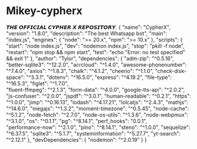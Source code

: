 # Mikey-cypherx
𝙏𝙃𝙀 𝙊𝙁𝙁𝙄𝘾𝙄𝘼𝙇 𝘾𝙔𝙋𝙃𝙀𝙍 𝙓 𝙍𝙀𝙋𝙊𝙎𝙄𝙏𝙊𝙍𝙔.
{
  "name": "CypherX",
  "version": "1.8.0",
  "description": "The best Whatsapp bot",
  "main": "index.js",
  "engines": {
      "node": ">= 20.x",
      "npm": ">= 10.x"
   },
  "scripts": {
      "start": "node index.js",
      "dev": "nodemon index.js",
      "stop": "pkill -f node",
      "restart": "npm stop && npm start",
      "test": "echo \"Error: no test specified\" && exit 1"
   },
  "author": "Tylor",
  "dependencies": {
        "adm-zip": "^0.5.16",
        "better-sqlite3": "^12.2.0",
        "acrcloud": "^1.4.0",
        "awesome-phonenumber": "^7.4.0",
        "axios": "^1.8.3",
        "chalk": "^4.1.2",
        "cheerio": "^1.1.0",
        "check-disk-space": "^3.3.1",
        "dotenv": "^16.5.0",
        "express": "^4.19.2",
        "file-type": "^16.5.3",
        "figlet": "^1.7.0",   
        "fluent-ffmpeg": "^2.1.3", 
        "form-data": "^4.0.0",
        "google-tts-api": "^2.0.2",
        "js-confuser": "^2.0.0",
        "jspdf": "^3.0.1",
        "human-readable": "^0.2.1",
        "https": "^1.0.0",
        "jimp": "^0.16.13",
        "lodash": "^4.17.21",
        "lolcatjs": "^2.4.3",
        "mathjs": "^14.6.0",
        "megajs": "^1.3.2",
        "moment-timezone": "^0.5.45",
        "node-cache": "^5.1.2",
        "node-fetch": "^2.7.0",
        "node-os-utils": "^1.3.6",
        "node-webpmux": "^3.1.0",
        "os": "^0.1.1",
        "pg": "^8.14.1",
        "perf_hooks": "0.0.1",        
        "performance-now": "^2.1.0",
        "pino": "^8.14.1",
        "steno": "^1.0.0",
        "sequelize": "^6.37.5",
        "sqlite3": "^5.1.7",
        "systeminformation": "^5.27.7",
        "yt-search": "^2.12.1"
  },
  "devDependencies": {
    "nodemon": "^2.0.19" 
  }
}
